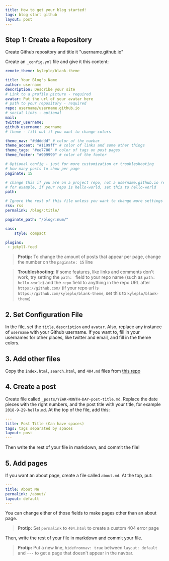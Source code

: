```yaml
---
title: How to get your blog started!
tags: blog start github
layout: post
---
```

## Step 1: Create a Repository

Create Github repository and title it "username.github.io"

Create an `_config.yml` file and give it this content:

```yaml
remote_theme: kyleplo/blank-theme

title: Your Blog's Name
author: username
description: Describe your site
# Link to a profile picture - required
avatar: Put the url of your avatar here
# path to your repository - required
repo: username/username.github.io
# social links - optional
mail:  
twitter_username: 
github_username: username
# theme - fill out if you want to change colors

theme_nav: "#dddddd" # color of the navbar
theme_accent: "#1199ff" # color of links and some other things
theme_tags: "#ee7700" # color of tags on post pages
theme_footer: "#999999" # color of the footer

# Optional config - just for more customization or troubleshooting
# how many posts to show per page
paginate: 15

# change this if you are on a project repo, not a username.github.io repo
# for example, if your repo is hello-world, set this to hello-world
path: 

# Ignore the rest of this file unless you want to change more settings
rss: rss
permalink: /blog/:title/

paginate_path: "/blog/:num/"

sass:
    style: compact

plugins:
 - jekyll-feed
```

> **Protip:** To change the amount of posts that appear per page, change the number on the `paginate: 15` line

> **Troubleshooting:** If some features, like links and comments don't work, try setting the `path: ` field to your repo name (such as `path: hello-world`) and the `repo` field to anything in the repo URL after `https://github.com/` (if your repo url is `https://github.com/kyleplo/blank-theme`, set this to `kyleplo/blank-theme`)

## 2. Set Configuration File

In the file, set the `title`, `description` and `avatar`. Also, replace any instance of `username` with your Github username. If you want to, fill in your usernames for other places, like twitter and email, and fill in the theme colors.

## 3. Add other files

Copy the `index.html`, `search.html`, and `404.md` files from [this repo](https://github.com/kyleplo/blank-theme/tree/gh-pages)

## 4. Create a post

Create file called `_posts/YEAR-MONTH-DAY-post-title.md`. Replace the date pieces with the right numbers, and the post title with your title, for example `2018-9-29-hello.md`. At the top of the file, add this:
```yaml
---
title: Post Title (Can have spaces)
tags: tags separated by spaces
layout: post
---
```

Then write the rest of your file in markdown, and commit the file!

## 5. Add pages

If you want an about page, create a file called `about.md`. At the top, put:
```yaml
---
title: About Me
permalink: /about/
layout: default
---
```

You can change either of those fields to make pages other than an about page.

> **Protip:** Set `permalink` to `404.html` to create a custom 404 error page

Then, write the rest of your file in markdown and commit your file.

> **Protip:** Put a new line, `hidefromnav: true` between `layout: default` and `---` to get a page that doesn't appear in the navbar.
